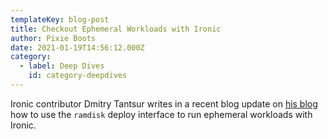 ```yaml
---
templateKey: blog-post
title: Checkout Ephemeral Workloads with Ironic
author: Pixie Boots
date: 2021-01-19T14:56:12.000Z
category:
  - label: Deep Dives
    id: category-deepdives
---
```


Ironic contributor Dmitry Tantsur writes in a recent blog update on
[his blog](https://owlet.today/posts/ephemeral-workloads-with-ironic/) how
to use the `ramdisk` deploy interface to run ephemeral workloads with Ironic.
